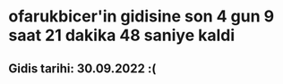 # ofarukbicer'in gidisine son 4 gun 9 saat 21 dakika 48 saniye kaldi

## Gidis tarihi: 30.09.2022 :(